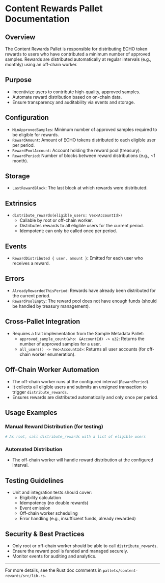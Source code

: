 # Content Rewards Pallet Documentation

## Overview
The Content Rewards Pallet is responsible for distributing ECHO token rewards to users who have contributed a minimum number of approved samples. Rewards are distributed automatically at regular intervals (e.g., monthly) using an off-chain worker.

## Purpose
- Incentivize users to contribute high-quality, approved samples.
- Automate reward distribution based on on-chain data.
- Ensure transparency and auditability via events and storage.

## Configuration
- `MinApprovedSamples`: Minimum number of approved samples required to be eligible for rewards.
- `RewardAmount`: Amount of ECHO tokens distributed to each eligible user per period.
- `RewardPoolAccount`: Account holding the reward pool (treasury).
- `RewardPeriod`: Number of blocks between reward distributions (e.g., ~1 month).

## Storage
- `LastRewardBlock`: The last block at which rewards were distributed.

## Extrinsics
- `distribute_rewards(eligible_users: Vec<AccountId>)`
  - Callable by root or off-chain worker.
  - Distributes rewards to all eligible users for the current period.
  - Idempotent: can only be called once per period.

## Events
- `RewardDistributed { user, amount }`: Emitted for each user who receives a reward.

## Errors
- `AlreadyRewardedThisPeriod`: Rewards have already been distributed for the current period.
- `RewardPoolEmpty`: The reward pool does not have enough funds (should be handled by treasury management).

## Cross-Pallet Integration
- Requires a trait implementation from the Sample Metadata Pallet:
  - `approved_sample_count(who: &AccountId) -> u32`: Returns the number of approved samples for a user.
  - `all_users() -> Vec<AccountId>`: Returns all user accounts (for off-chain worker enumeration).

## Off-Chain Worker Automation
- The off-chain worker runs at the configured interval (`RewardPeriod`).
- It collects all eligible users and submits an unsigned transaction to trigger `distribute_rewards`.
- Ensures rewards are distributed automatically and only once per period.

## Usage Examples
### Manual Reward Distribution (for testing)
```sh
# As root, call distribute_rewards with a list of eligible users
```

### Automated Distribution
- The off-chain worker will handle reward distribution at the configured interval.

## Testing Guidelines
- Unit and integration tests should cover:
  - Eligibility calculation
  - Idempotency (no double rewards)
  - Event emission
  - Off-chain worker scheduling
  - Error handling (e.g., insufficient funds, already rewarded)

## Security & Best Practices
- Only root or off-chain worker should be able to call `distribute_rewards`.
- Ensure the reward pool is funded and managed securely.
- Monitor events for auditing and analytics.

---
For more details, see the Rust doc comments in `pallets/content-rewards/src/lib.rs`. 